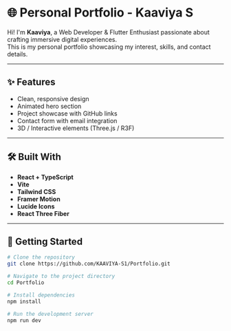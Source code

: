 # 🌐 Personal Portfolio - Kaaviya S

Hi! I'm **Kaaviya**, a Web Developer & Flutter Enthusiast passionate about crafting immersive digital experiences.  
This is my personal portfolio showcasing my interest, skills, and contact details.

---

## ✨ Features

- Clean, responsive design
- Animated hero section
- Project showcase with GitHub links
- Contact form with email integration
- 3D / Interactive elements (Three.js / R3F)

---

## 🛠️ Built With

- **React + TypeScript**
- **Vite**
- **Tailwind CSS**
- **Framer Motion**
- **Lucide Icons**
- **React Three Fiber**

---

## 🚀 Getting Started

```bash
# Clone the repository
git clone https://github.com/KAAVIYA-S1/Portfolio.git

# Navigate to the project directory
cd Portfolio

# Install dependencies
npm install

# Run the development server
npm run dev
